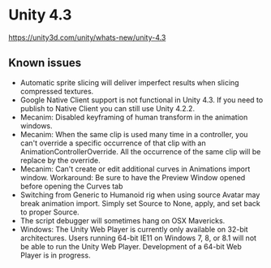 # Unity 4.3

https://unity3d.com/unity/whats-new/unity-4.3

## Known issues



*   Automatic sprite slicing will deliver imperfect results when slicing compressed textures.
*   Google Native Client support is not functional in Unity 4.3. If you need to publish to Native Client you can still use Unity 4.2.2.
*   Mecanim: Disabled keyframing of human transform in the animation windows.
*   Mecanim: When the same clip is used many time in a controller, you can't override a specific occurrence of that clip with an AnimationControllerOverride. All the occurrence of the same clip will be replace by the override.
*   Mecanim: Can't create or edit additional curves in Animations import window. Workaround: Be sure to have the Preview Window opened before opening the Curves tab
*   Switching from Generic to Humanoid rig when using source Avatar may break animation import. Simply set Source to None, apply, and set back to proper Source.
*   The script debugger will sometimes hang on OSX Mavericks.
*   Windows: The Unity Web Player is currently only available on 32-bit architectures. Users running 64-bit IE11 on Windows 7, 8, or 8.1 will not be able to run the Unity Web Player. Development of a 64-bit Web Player is in progress.